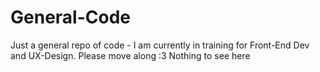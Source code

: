 # General-Code
Just a general repo of code - I am currently in training for Front-End Dev and UX-Design. Please move along :3 Nothing to see here 
